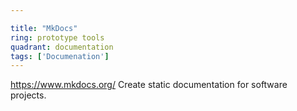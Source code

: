 ```yaml
---

title: "MkDocs"
ring: prototype tools
quadrant: documentation
tags: ['Documenation']
---
```

https://www.mkdocs.org/
Create static documentation for software projects.
